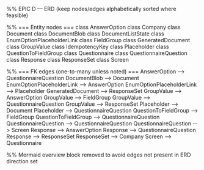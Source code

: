 %% EPIC D — ERD (keep nodes/edges alphabetically sorted where feasible)

%% === Entity nodes ===
class AnswerOption
class Company
class Document
class DocumentBlob
class DocumentListState
class EnumOptionPlaceholderLink
class FieldGroup
class GeneratedDocument
class GroupValue
class IdempotencyKey
class Placeholder
class QuestionToFieldGroup
class Questionnaire
class QuestionnaireQuestion
class Response
class ResponseSet
class Screen

%% === FK edges (one-to-many unless noted) ===
AnswerOption --> QuestionnaireQuestion
DocumentBlob --> Document
EnumOptionPlaceholderLink --> AnswerOption
EnumOptionPlaceholderLink --> Placeholder
GeneratedDocument --> ResponseSet
GroupValue --> AnswerOption
GroupValue --> FieldGroup
GroupValue --> QuestionnaireQuestion
GroupValue --> ResponseSet
Placeholder --> Document
Placeholder --> QuestionnaireQuestion
QuestionToFieldGroup --> FieldGroup
QuestionToFieldGroup --> QuestionnaireQuestion
QuestionnaireQuestion --> QuestionnaireQuestion
QuestionnaireQuestion --> Screen
Response --> AnswerOption
Response --> QuestionnaireQuestion
Response --> ResponseSet
ResponseSet --> Company
Screen --> Questionnaire

%% Mermaid overview block removed to avoid edges not present in ERD direction set
